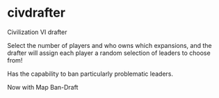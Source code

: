 # civdrafter
Civilization VI drafter

Select the number of players and who owns which expansions, and the drafter will assign each player a random selection of leaders to choose from!

Has the capability to ban particularly problematic leaders.

Now with Map Ban-Draft
